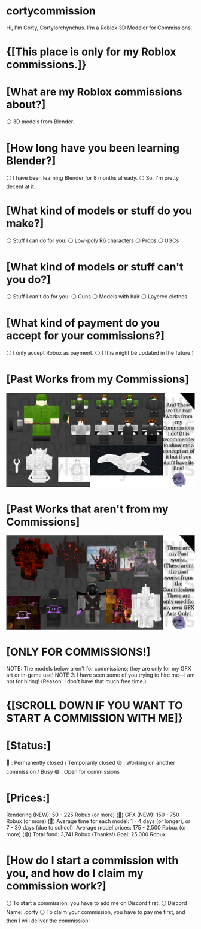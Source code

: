 # cortycommission
Hi, I'm Corty, Cortylorchynchus.
I'm a Roblox 3D Modeler for Commissions.

 # {[This place is only for my Roblox commissions.]}

 # [What are my Roblox commissions about?]
⚪ 3D models from Blender.

 #  [How long have you been learning Blender?]
⚪ I have been learning Blender for 8 months already.
⚪ So, I'm pretty decent at it.

 # [What kind of models or stuff do you make?]
⚪ Stuff I can do for you:
⚪ Low-poly R6 characters
⚪ Props
⚪ UGCs

 # [What kind of models or stuff can't you do?]
⚪ Stuff I can't do for you:
⚪ Guns
⚪ Models with hair
⚪ Layered clothes

 # [What kind of payment do you accept for your commissions?]
⚪ I only accept Robux as payment.
⚪ (This might be updated in the future.)

# [Past Works from my Commissions]

![alt text](https://github.com/Cortylorchynchus/cortycommission/blob/main/PastWorksFromMyCommissions.png?raw=true)

# [Past Works that aren't from my Commissions]

![alt text](https://github.com/Cortylorchynchus/cortycommission/blob/main/PastWorksNotFromMyCommissions.png?raw=true)

# [ONLY FOR COMMISSIONS!]
NOTE: The models below aren't for commissions; they are only for my GFX art or in-game use!
NOTE 2: I have seen some of you trying to hire me—I am not for hiring! (Reason: I don't have that much free time.)

# {[SCROLL DOWN IF YOU WANT TO START A COMMISSION WITH ME]}
# [Status:]
🔴 : Permanently closed / Temporarily closed
🟡 : Working on another commission / Busy
🟢 : Open for commissions

# [Prices:]
Rendering (NEW): 50 - 225 Robux (or more) (🔴)
GFX (NEW): 150 - 750 Robux (or more) (🔴)
Average time for each model: 1 - 4 days (or longer), or 7 - 30 days (due to school).
Average model prices: 175 - 2,500 Robux (or more) (🟢)
Total fund: 3,741 Robux (Thanks!)
Goal: 25,000 Robux

 # [How do I start a commission with you, and how do I claim my commission work?]
⚪ To start a commission, you have to add me on Discord first.
⚪ Discord Name: .corty
⚪ To claim your commission, you have to pay me first, and then I will deliver the commission!
